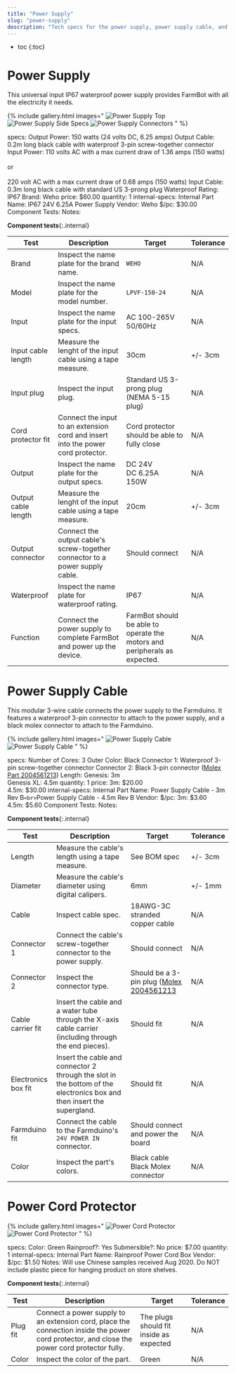 ```yaml
---
title: "Power Supply"
slug: "power-supply"
description: "Tech specs for the power supply, power supply cable, and power cord protector in FarmBot Genesis. Visit [our shop](http://shop.farm.bot) to purchase parts."
---
```


* toc
{:toc}

# Power Supply

This universal input IP67 waterproof power supply provides FarmBot with all the electricity it needs.

{% include gallery.html images="
![Power Supply Top](_images/power_supply_top.jpg)
![Power Supply Side Specs](_images/power_supply_side_specs.jpg)
![Power Supply Connectors](_images/power_supply_connectors.jpg)
" %}

specs:
  Output Power: 150 watts (24 volts DC, 6.25 amps)
  Output Cable: 0.2m long black cable with waterproof 3-pin screw-together connector
  Input Power: 110 volts AC with a max current draw of 1.36 amps (150 watts)<br><br>or<br><br>220 volt AC with a max current draw of 0.68 amps (150 watts)
  Input Cable: 0.3m long black cable with standard US 3-prong plug
  Waterproof Rating: IP67
  Brand: Weho
price: $60.00
quantity: 1
internal-specs:
  Internal Part Name: IP67 24V 6.25A Power Supply
  Vendor: Weho
  $/pc: $30.00
  Component Tests: 
  Notes: 

**Component tests**{:.internal}

|Test         |Description  |Target       |Tolerance    |
|-------------|-------------|-------------|-------------|
|Brand        |Inspect the name plate for the brand name.|`WEHO`|N/A
|Model        |Inspect the name plate for the model number.|`LPVF-150-24`|N/A
|Input        |Inspect the name plate for the input specs.|AC 100-265V<br>50/60Hz|N/A
|Input cable length|Measure the lenght of the input cable using a tape measure.|30cm|+/- 3cm
|Input plug   |Inspect the input plug.|Standard US 3-prong plug (NEMA 5-15 plug)|N/A
|Cord protector fit|Connect the input to an extension cord and insert into the power cord protector.|Cord protector should be able to fully close|N/A
|Output       |Inspect the name plate for the output specs.|DC 24V<br>DC 6.25A<br>150W|N/A
|Output cable length|Measure the lenght of the input cable using a tape measure.|20cm|+/- 3cm
|Output connector|Connect the output cable's screw-together connector to a power supply cable.|Should connect|N/A
|Waterproof   |Inspect the name plate for waterproof rating.|IP67|N/A
|Function     |Connect the power supply to complete FarmBot and power up the device.|FarmBot should be able to operate the motors and peripherals as expected.|N/A

# Power Supply Cable

This modular 3-wire cable connects the power supply to the Farmduino. It features a waterproof 3-pin connector to attach to the power supply, and a black molex connector to attach to the Farmduino.

{% include gallery.html images="
![Power Supply Cable](_images/power_supply_cable.jpg)
![Power Supply Cable](_images/power_supply_cable.jpg)
" %}

specs:
  Number of Cores: 3
  Outer Color: Black
  Connector 1: Waterproof 3-pin screw-together connector
  Connector 2: Black 3-pin connector ([Molex Part 2004561213](https://www.molex.com/molex/products/part-detail/crimp_housings/2004561213))
  Length: Genesis: 3m<br>Genesis XL: 4.5m
quantity: 1
price: 3m: $20.00<br>4.5m: $30.00
internal-specs:
  Internal Part Name: Power Supply Cable - 3m Rev B`<br>`Power Supply Cable - 4.5m Rev B
  Vendor: 
  $/pc: 3m: $3.60<br>4.5m: $5.60
  Component Tests: 
  Notes: 

**Component tests**{:.internal}

|Test         |Description  |Target       |Tolerance    |
|-------------|-------------|-------------|-------------|
|Length       |Measure the cable's length using a tape measure.|See BOM spec|+/- 3cm
|Diameter     |Measure the cable's diameter using digital calipers.|6mm|+/- 1mm
|Cable        |Inspect cable spec.|18AWG-3C stranded copper cable|N/A
|Connector 1  |Connect the cable's screw-together connector to the power supply.|Should connect|N/A
|Connector 2  |Inspect the connector type.|Should be a 3-pin plug ([Molex 2004561213](https://www.molex.com/molex/products/part-detail/crimp_housings/2004561213)|N/A
|Cable carrier fit|Insert the cable and a water tube through the X-axis cable carrier (including through the end pieces).|Should fit|N/A
|Electronics box fit|Insert the cable and connector 2 through the slot in the bottom of the electronics box and then insert the supergland.|Should fit|N/A
|Farmduino fit|Connect the cable to the Farmduino's `24V POWER IN` connector.|Should connect and power the board|N/A
|Color        |Inspect the part's colors.|Black cable<br>Black Molex connector|N/A

# Power Cord Protector

{% include gallery.html images="
![Power Cord Protector](_images/power_cord_protector_1.jpg)
![Power Cord Protector](_images/power_cord_protector_2.jpg)
" %}

specs:
  Color: Green
  Rainproof?: Yes
  Submersible?: No
price: $7.00
quantity: 1
internal-specs:
  Internal Part Name: Rainproof Power Cord Box
  Vendor: 
  $/pc: $1.50
  Notes: Will use Chinese samples received Aug 2020. Do NOT include plastic piece for hanging product on store shelves.

**Component tests**{:.internal}

|Test         |Description  |Target       |Tolerance    |
|-------------|-------------|-------------|-------------|
|Plug fit     |Connect a power supply to an extension cord, place the connection inside the power cord protector, and close the power cord protector fully.|The plugs should fit inside as expected|N/A
|Color        |Inspect the color of the part.|Green|N/A